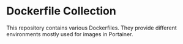 # Dockerfile Collection

This repository contains various Dockerfiles. They provide different environments mostly used for images in Portainer.